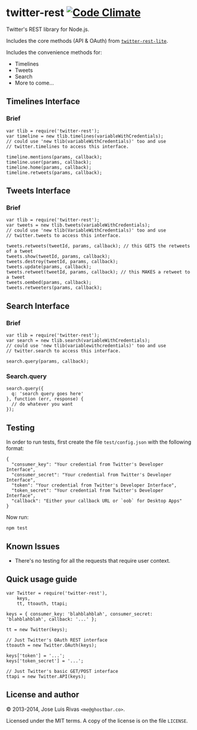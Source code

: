 twitter-rest [![Code Climate](https://codeclimate.com/github/ghostbar/twitter-rest/badges/gpa.svg)](https://codeclimate.com/github/ghostbar/twitter-rest)
============

Twitter's REST library for Node.js.

Includes the core methods (API & OAuth) from [`twitter-rest-lite`](https://github.com/ghostbar/twitter-rest-lite).

Includes the convenience methods for:

- Timelines
- Tweets
- Search
- More to come...

Timelines Interface
-------------------

### Brief

    var tlib = require('twitter-rest');
    var timeline = new tlib.timelines(variableWithCredentials);
    // could use 'new tlib(variableWithCredentials)' too and use
    // twitter.timelines to access this interface.

    timeline.mentions(params, callback);
    timeline.user(params, callback);
    timeline.home(params, callback);
    timeline.retweets(params, callback);

Tweets Interface
----------------

### Brief

    var tlib = require('twitter-rest');
    var tweets = new tlib.tweets(variableWithCredentials);
    // could use 'new tlib(VariableWithCredentials)' too and use
    // twitter.tweets to access this interface.

    tweets.retweets(tweetId, params, callback); // this GETS the retweets of a tweet
    tweets.show(tweetId, params, callback);
    tweets.destroy(tweetId, params, callback);
    tweets.update(params, callback);
    tweets.retweet(tweetId, params, callback); // this MAKES a retweet to a tweet
    tweets.oembed(params, callback);
    tweets.retweeters(params, callback);

Search Interface
----------------

### Brief

    var tlib = require('twitter-rest');
    var search = new tlib.search(variableWithCredentials);
    // could use 'new tlib(variablewithcredentials)' too and use
    // twitter.search to access this interface.

    search.query(params, callback);

### Search.query

    search.query({
      q: 'search query goes here'
    }, function (err, response) {
      // do whatever you want
    });

Testing
-------

In order to run tests, first create the file `test/config.json` with the following format:

    {
      "consumer_key": "Your credential from Twitter's Developer Interface",
      "consumer_secret": "Your credential from Twitter's Developer Interface",
      "token": "Your credential from Twitter's Developer Interface",
      "token_secret": "Your credential from Twitter's Developer Interface",
      "callback": "Either your callback URL or `oob` for Desktop Apps"
    }

Now run:

    npm test

Known Issues
------------

- There's no testing for all the requests that require user context.

Quick usage guide
-----------------

    var Twitter = require('twitter-rest'),
        keys,
        tt, ttoauth, ttapi;

    keys = { consumer_key: 'blahblahblah', consumer_secret: 'blahblahblah', callback: '...' };

    tt = new Twitter(keys);

    // Just Twitter's OAuth REST interface
    ttoauth = new Twitter.OAuth(keys);

    keys['token'] = '...';
    keys['token_secret'] = '...';

    // Just Twitter's basic GET/POST interface
    ttapi = new Twitter.API(keys);


License and author
------------------
© 2013-2014, Jose Luis Rivas `<me@ghostbar.co>`. 

Licensed under the MIT terms. A copy of the license is on the file `LICENSE`.
